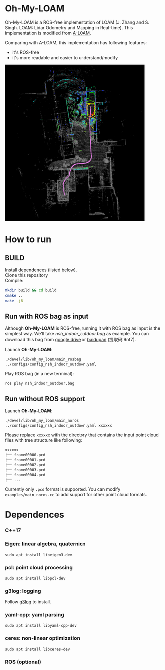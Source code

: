 # Oh-My-LOAM

Oh-My-LOAM is a ROS-free implementation of LOAM (J. Zhang and S. Singh. LOAM: Lidar Odometry and Mapping in Real-time). 
This implementation is modified from [A-LOAM](https://github.com/HKUST-Aerial-Robotics/A-LOAM). 

Comparing with A-LOAM, this implementation has following features:

- it's ROS-free
- it's more readable and easier to understand/modify

<img src="images/nsh_indoor_outdoor.png" alt="nsh_indoor_outdoor" height="500" align="bottom" />

# How to run
## BUILD

Install dependences (listed below).\
Clone this repository\
Compile: 
```bash
mkdir build && cd build
cmake ..
make -j6
```

## Run with ROS bag as input
Although **Oh-My-LOAM** is ROS-free, running it with ROS bag as input is the simplest way.
We'll take *nsh_indoor_outdoor.bag* as example. 
You can download this bag from [google drive](https://drive.google.com/file/d/1s05tBQOLNEDDurlg48KiUWxCp-YqYyGH/view) or [baidupan](https://pan.baidu.com/s/1TbfMQ3Rvmmn1hCjFhXSPcQ) (提取码:9nf7).

Launch **Oh-My-LOAM**: 
```
./devel/lib/oh_my_loam/main_rosbag ../configs/config_nsh_indoor_outdoor.yaml
```
Play ROS bag (in a new terminal):
```
ros play nsh_indoor_outdoor.bag
```

## Run without ROS support
Launch **Oh-My-LOAM**:
```
./devel/lib/oh_my_loam/main_noros ../configs/config_nsh_indoor_outdoor.yaml xxxxxx
```
Please replace `xxxxxx` with the directory that contains the input point cloud files with tree structure like following: 
```
xxxxxx
├── frame00000.pcd               
├── frame00001.pcd               
├── frame00002.pcd               
├── frame00003.pcd               
├── frame00004.pcd
├── ...          
```
Currently only `.pcd` format is supported. 
You can modify `examples/main_noros.cc` to add support for other point cloud formats.  

# Dependences

### C++17
### Eigen: linear algebra, quaternion
```
sudo apt install libeigen3-dev
```

### pcl: point cloud processing
```
sudo apt install libpcl-dev
```

### g3log: logging
Follow [g3log](https://github.com/KjellKod/g3log) to install.

### yaml-cpp: yaml parsing
```
sudo apt install libyaml-cpp-dev
```

### ceres: non-linear optimization
```
sudo apt install libceres-dev
```

### ROS (optional)
